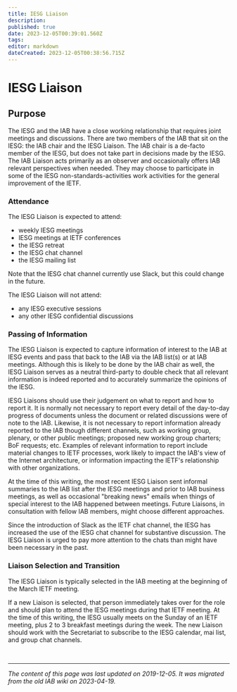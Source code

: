 ```yaml
---
title: IESG Liaison
description: 
published: true
date: 2023-12-05T00:39:01.560Z
tags: 
editor: markdown
dateCreated: 2023-12-05T00:38:56.715Z
---
```


# IESG Liaison
## Purpose 

The IESG and the IAB have a close working relationship that requires joint meetings and discussions.  There are two members of the IAB that sit on the IESG: the IAB chair and the IESG Liaison.  The IAB chair is a de-facto member of the IESG, but does not take part in decisions made by the IESG.  The IAB Liaison acts primarily as an observer and occasionally offers IAB relevant perspectives when needed.  They may choose to participate in some of the IESG non-standards-activities work activities for the general improvement of the IETF.

### Attendance 

The IESG Liaison is expected to attend:

*  weekly IESG meetings
*  IESG meetings at IETF conferences
*  the IESG retreat
*  the IESG chat channel
*  the IESG mailing list

Note that the IESG chat channel currently use Slack, but this could change in the future.

The IESG Liaison will not attend:

* any IESG executive sessions
* any other IESG confidential discussions

### Passing of Information 

The IESG Liaison is expected to capture information of interest to the IAB at IESG events and pass that back to the IAB via the IAB list(s) or at IAB meetings.  Although this is likely to be done by the IAB chair as well, the IESG Liaison serves as a neutral third-party to double check that all relevant information is indeed reported and to accurately summarize the opinions of the IESG.

IESG Liaisons should use their judgement on what to report and how to report it. It is normally not necessary to report every detail of the day-to-day progress of documents unless the document or related discussions were of note to the IAB. Likewise, it is not necessary to report information already reported to the IAB though different channels, such as working group, plenary, or other public meetings; proposed new working group charters; BoF requests; etc. Examples of relevant information to report include material changes to IETF processes, work likely to impact the IAB's view of the Internet architecture, or information impacting the IETF's relationship with other organizations.

At the time of this writing, the most recent IESG Liaison sent informal summaries to the IAB list after the IESG meetings and prior to IAB business meetings, as well as occasional "breaking news" emails when things of special interest to the IAB happened between meetings. Future Liaisons, in consultation with fellow IAB members, might choose different approaches.

Since the introduction of Slack as the IETF chat channel, the IESG has increased the use of the IESG chat channel for substantive discussion. The IESG Liaison is urged to pay more attention to the chats than might have been necessary in the past.

### Liaison Selection and Transition 

The IESG Liaison is typically selected in the IAB meeting at the beginning of the March IETF meeting. 

If a new Liaison is selected, that person immediately takes over for the role and should plan to attend the IESG meetings during that IETF meeting. At the time of this writing, the IESG usually meets on the Sunday of an IETF meeting, plus 2 to 3 breakfast meetings during the week. The new Liaison should work with the Secretariat to subscribe to the IESG calendar, mai list, and group chat channels.

&nbsp;
&nbsp;
&nbsp;

---

*The content of this page was last updated on 2019-12-05. It was migrated from the old IAB wiki on 2023-04-19.*

